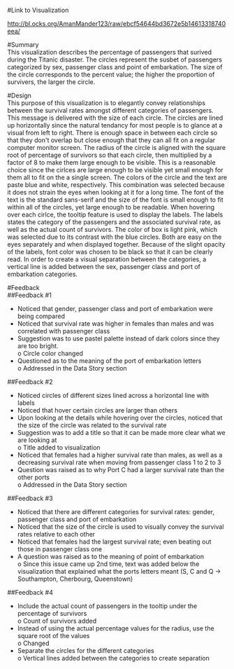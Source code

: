 #Link to Visualization 

http://bl.ocks.org/AmanMander123/raw/ebcf54644bd3672e5b14613318740eea/  

#Summary  
This visualization describes the percentage of passengers that surived during the Titanic disaster. The circles represent the susbet of passengers categorized by sex, passenger class and point of embarkation. The size of the circle corresponds to the percent value; the higher the proportion of survivers, the larger the circle.

#Design  
This purpose of this visualization is to elegantly convey relationships between the survival rates amongst different categories of passengers. This message is delivered with the size of each circle. The circles are lined up horizontally since the natural tendancy for most people is to glance at a visual from left to right. There is enough space in between each circle so that they don't overlap but close enough that they can all fit on a regular computer monitor screen. The radius of the circle is aligned with the square root of percentage of survivors so that each circle, then multiplied by a factor of 8 to make them large enough to be visible. This is a reasonable choice since the cirlces are large enough to be visible yet small enough for them all to fit on the a single screen. The colors of the circle and the text are paste blue and white, respectively. This combination was selected because it does not strain the eyes when looking at it for a long time. The font of the text is the standard sans-serif and the size of the font is small enough to fit within all of the circles, yet large enough to be readable. When hovering over each cirlce, the tooltip feature is used to display the labels. The labels states the category of the passengers and the associated survival rate, as well as the actual count of survivors. The color of box is light pink, which was selected due to its contrast with the blue circles. Both are easy on the eyes separately and when displayed together. Because of the slight opacity of the labels, font color was chosen to be black so that it can be clearly read. In order to create a visual separation between the categories, a vertical line is added between the sex, passenger class and port of embarkation categories.

#Feedback  
##Feedback #1  

-	Noticed that gender, passenger class and port of embarkation were being compared
-	Noticed that survival rate was higher in females than males and was correlated with passenger class
-	Suggestion was to use pastel palette instead of dark colors since they are too bright.   
	o	Circle color changed
-	Questioned as to the meaning of the port of embarkation letters  
	o	Addressed in the Data Story section

##Feedback #2  

-	Noticed circles of different sizes lined across a horizontal line with labels 
-	Noticed that hover certain circles are larger than others
-	Upon looking at the details while hovering over the circles, noticed that the size of the circle was related to the survival rate
-	Suggestion was to add a title so that it can be made more clear what we are looking at  
	o	Title added to visualization
-	Noticed that females had a higher survival rate than males, as well as a decreasing survival rate when moving from passenger class 1 to 2 to 3
-	Question was raised as to why Port C had a larger survival rate than the other ports  
	o	Addressed in the Data Story section

##Feedback #3  

-	Noticed that there are different categories for survival rates: gender, passenger class and port of embarkation
-	Noticed that the size of the circle is used to visually convey the survival rates relative to each other
-	Noticed that females had the largest survival rate; even beating out those in passenger class one
-	A question was raised as to the meaning of point of embarkation  
	o	Since this issue came up 2nd time, text was added below the visualization that explained what the ports letters meant (S, C and Q → Southampton, Cherbourg, Queenstown)

##Feedback #4  
- Include the actual count of passengers in the tooltip under the percentage of survivors  
	o	Count of survivors added
- Instead of using the actual percentage values for the radius, use the square root of the values  
	o	Changed
- Separate the circles for the different categories  
	o	Vertical lines added between the categories to create separation

